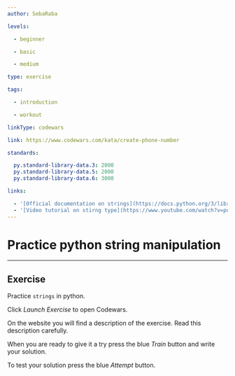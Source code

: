 ```yaml
---
author: SebaRaba

levels:

  - beginner

  - basic

  - medium

type: exercise

tags:

  - introduction

  - workout

linkType: codewars

link: https://www.codewars.com/kata/create-phone-number

standards:

  py.standard-library-data.3: 2000
  py.standard-library-data.5: 2000
  py.standard-library-data.6: 3000

links:

  - '[Official documentation on strings](https://docs.python.org/3/library/string.html){website}'
  - '[Video tutorial on stirng type](https://www.youtube.com/watch?v=pqmhZcPpTys){video}'
---
```


# Practice python string manipulation

---
## Exercise

Practice `strings` in python.

Click *Launch Exercise* to open Codewars.

On the website you will find a description of the exercise. Read this description carefully. 

When you are ready to give it a try press the blue *Train* button and write your solution. 

To test your solution press the blue *Attempt* button.

